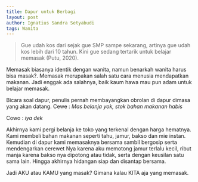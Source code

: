 ```yaml
---
title: Dapur untuk Berbagi
layout: post
author: Ignatius Sandra Setyabudi
tags: Wanita
---
```


> Gue udah kos dari sejak gue SMP sampe sekarang, artinya gue udah kos lebih dari 10 tahun. Kini gue sedang tertarik untuk belajar memasak  (Putu, 2020).

Memasak biasanya identik dengan wanita, namun benarkah wanita harus bisa masak?. 
Memasak merupakan salah satu cara menusia mendapatkan makanan. 
Jadi enggak ada salahnya, baik kaum hawa mau pun adam untuk belajar memasak.

Bicara soal dapur, penulis pernah membayangkan obrolan di dapur dimasa yang akan datang. 
Cewe : _Mas belanja yok, stok bahan makanan habis_

Cowo : _iya dek_

Akhirnya kami pergi belanja ke toko yang terkenal dengan harga hematnya. 
Kami membeli bahan makanan seperti tahu, jamur, bakso dan mie instan.
Kemudian di dapur kami memasaknya bersama sambil bergosip serta mendengarkan cerewet Nya karena aku memotong jamur terlalu kecil, 
ribut manja karena bakso nya dipotong atau tidak, serta dengan keusilan satu sama lain. 
Hingga akhirnya hidangan siap dan disantap bersama.

Jadi AKU atau KAMU yang masak? Gimana kalau KITA aja yang memasak.
